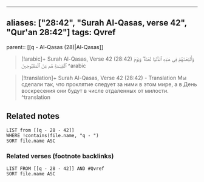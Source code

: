
---
aliases: ["28:42", "Surah Al-Qasas, verse 42", "Qur'an 28:42"]
tags: Qvref
---

parent:: [[q - Al-Qasas (28)|Al-Qasas]]

> [!arabic]+ Surah Al-Qasas, Verse 42 (28:42)
> <span class="quran-arabic">وَأَتْبَعْنَـٰهُمْ فِى هَـٰذِهِ ٱلدُّنْيَا لَعْنَةً ۖ وَيَوْمَ ٱلْقِيَـٰمَةِ هُم مِّنَ ٱلْمَقْبُوحِينَ</span>
^arabic

> [!translation]+ Surah Al-Qasas, Verse 42 (28:42) - Translation
> Мы сделали так, что проклятие следует за ними в этом мире, а в День воскресения они будут в числе отдаленных от милости.
^translation



## Related notes
```dataview
LIST from [[q - 28 - 42]]
WHERE !contains(file.name, "q - ")
SORT file.name ASC
```

### Related verses (footnote backlinks)
```dataview
LIST FROM [[q - 28 - 42]] AND #Qvref
SORT file.name ASC
```

